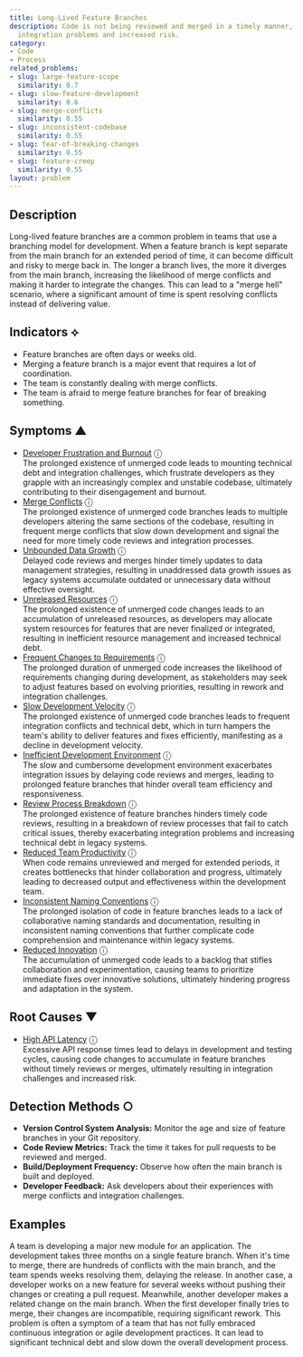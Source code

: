 ```yaml
---
title: Long-Lived Feature Branches
description: Code is not being reviewed and merged in a timely manner, leading to
  integration problems and increased risk.
category:
- Code
- Process
related_problems:
- slug: large-feature-scope
  similarity: 0.7
- slug: slow-feature-development
  similarity: 0.6
- slug: merge-conflicts
  similarity: 0.55
- slug: inconsistent-codebase
  similarity: 0.55
- slug: fear-of-breaking-changes
  similarity: 0.55
- slug: feature-creep
  similarity: 0.55
layout: problem
---
```


## Description
Long-lived feature branches are a common problem in teams that use a branching model for development. When a feature branch is kept separate from the main branch for an extended period of time, it can become difficult and risky to merge back in. The longer a branch lives, the more it diverges from the main branch, increasing the likelihood of merge conflicts and making it harder to integrate the changes. This can lead to a "merge hell" scenario, where a significant amount of time is spent resolving conflicts instead of delivering value.

## Indicators ⟡
- Feature branches are often days or weeks old.
- Merging a feature branch is a major event that requires a lot of coordination.
- The team is constantly dealing with merge conflicts.
- The team is afraid to merge feature branches for fear of breaking something.

## Symptoms ▲
- [Developer Frustration and Burnout](developer-frustration-and-burnout.md) <span class="info-tooltip" title="Confidence: 0.463, Strength: 0.677">ⓘ</span>
<br/>  The prolonged existence of unmerged code leads to mounting technical debt and integration challenges, which frustrate developers as they grapple with an increasingly complex and unstable codebase, ultimately contributing to their disengagement and burnout.
- [Merge Conflicts](merge-conflicts.md) <span class="info-tooltip" title="Confidence: 0.461, Strength: 0.794">ⓘ</span>
<br/>  The prolonged existence of unmerged code branches leads to multiple developers altering the same sections of the codebase, resulting in frequent merge conflicts that slow down development and signal the need for more timely code reviews and integration processes.
- [Unbounded Data Growth](unbounded-data-growth.md) <span class="info-tooltip" title="Confidence: 0.451, Strength: 0.709">ⓘ</span>
<br/>  Delayed code reviews and merges hinder timely updates to data management strategies, resulting in unaddressed data growth issues as legacy systems accumulate outdated or unnecessary data without effective oversight.
- [Unreleased Resources](unreleased-resources.md) <span class="info-tooltip" title="Confidence: 0.443, Strength: 0.698">ⓘ</span>
<br/>  The prolonged existence of unmerged code changes leads to an accumulation of unreleased resources, as developers may allocate system resources for features that are never finalized or integrated, resulting in inefficient resource management and increased technical debt.
- [Frequent Changes to Requirements](frequent-changes-to-requirements.md) <span class="info-tooltip" title="Confidence: 0.410, Strength: 0.628">ⓘ</span>
<br/>  The prolonged duration of unmerged code increases the likelihood of requirements changing during development, as stakeholders may seek to adjust features based on evolving priorities, resulting in rework and integration challenges.
- [Slow Development Velocity](slow-development-velocity.md) <span class="info-tooltip" title="Confidence: 0.405, Strength: 0.735">ⓘ</span>
<br/>  The prolonged existence of unmerged code branches leads to frequent integration conflicts and technical debt, which in turn hampers the team's ability to deliver features and fixes efficiently, manifesting as a decline in development velocity.
- [Inefficient Development Environment](inefficient-development-environment.md) <span class="info-tooltip" title="Confidence: 0.387, Strength: 0.647">ⓘ</span>
<br/>  The slow and cumbersome development environment exacerbates integration issues by delaying code reviews and merges, leading to prolonged feature branches that hinder overall team efficiency and responsiveness.
- [Review Process Breakdown](review-process-breakdown.md) <span class="info-tooltip" title="Confidence: 0.363, Strength: 0.599">ⓘ</span>
<br/>  The prolonged existence of feature branches hinders timely code reviews, resulting in a breakdown of review processes that fail to catch critical issues, thereby exacerbating integration problems and increasing technical debt in legacy systems.
- [Reduced Team Productivity](reduced-team-productivity.md) <span class="info-tooltip" title="Confidence: 0.333, Strength: 0.589">ⓘ</span>
<br/>  When code remains unreviewed and merged for extended periods, it creates bottlenecks that hinder collaboration and progress, ultimately leading to decreased output and effectiveness within the development team.
- [Inconsistent Naming Conventions](inconsistent-naming-conventions.md) <span class="info-tooltip" title="Confidence: 0.323, Strength: 0.671">ⓘ</span>
<br/>  The prolonged isolation of code in feature branches leads to a lack of collaborative naming standards and documentation, resulting in inconsistent naming conventions that further complicate code comprehension and maintenance within legacy systems.
- [Reduced Innovation](reduced-innovation.md) <span class="info-tooltip" title="Confidence: 0.315, Strength: 0.701">ⓘ</span>
<br/>  The accumulation of unmerged code leads to a backlog that stifles collaboration and experimentation, causing teams to prioritize immediate fixes over innovative solutions, ultimately hindering progress and adaptation in the system.

## Root Causes ▼
- [High API Latency](high-api-latency.md) <span class="info-tooltip" title="Confidence: 0.301, Strength: 0.934">ⓘ</span>
<br/>  Excessive API response times lead to delays in development and testing cycles, causing code changes to accumulate in feature branches without timely reviews or merges, ultimately resulting in integration challenges and increased risk.

## Detection Methods ○

- **Version Control System Analysis:** Monitor the age and size of feature branches in your Git repository.
- **Code Review Metrics:** Track the time it takes for pull requests to be reviewed and merged.
- **Build/Deployment Frequency:** Observe how often the main branch is built and deployed.
- **Developer Feedback:** Ask developers about their experiences with merge conflicts and integration challenges.

## Examples
A team is developing a major new module for an application. The development takes three months on a single feature branch. When it's time to merge, there are hundreds of conflicts with the main branch, and the team spends weeks resolving them, delaying the release. In another case, a developer works on a new feature for several weeks without pushing their changes or creating a pull request. Meanwhile, another developer makes a related change on the main branch. When the first developer finally tries to merge, their changes are incompatible, requiring significant rework. This problem is often a symptom of a team that has not fully embraced continuous integration or agile development practices. It can lead to significant technical debt and slow down the overall development process.
